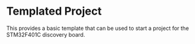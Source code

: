 # Templated Project
This provides a basic template that can be used to start a project for the STM32F401C discovery board.